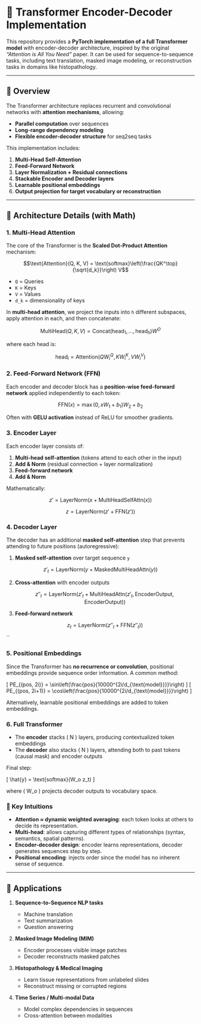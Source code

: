 # 🔹 Transformer Encoder-Decoder Implementation

This repository provides a **PyTorch implementation of a full Transformer model** with encoder-decoder architecture, inspired by the original *“Attention is All You Need”* paper. It can be used for sequence-to-sequence tasks, including text translation, masked image modeling, or reconstruction tasks in domains like histopathology.

---

## 🔹 Overview

The Transformer architecture replaces recurrent and convolutional networks with **attention mechanisms**, allowing:

- **Parallel computation** over sequences  
- **Long-range dependency modeling**  
- **Flexible encoder-decoder structure** for seq2seq tasks  

This implementation includes:

1. **Multi-Head Self-Attention**
2. **Feed-Forward Network**
3. **Layer Normalization + Residual connections**
4. **Stackable Encoder and Decoder layers**
5. **Learnable positional embeddings**
6. **Output projection for target vocabulary or reconstruction**

---

## 🔹 Architecture Details (with Math)

### 1. Multi-Head Attention

The core of the Transformer is the **Scaled Dot-Product Attention** mechanism:

```math 
\text{Attention}(Q, K, V) = \text{softmax}\left(\frac{QK^\top}{\sqrt{d_k}}\right) V
```

-  ```Q``` = Queries  
-  ```K``` = Keys  
-  ```V``` = Values  
-  ```d_k```  = dimensionality of keys  

In **multi-head attention**, we project the inputs into  ```h``` different subspaces, apply attention in each, and then concatenate:

```math 
\text{MultiHead}(Q,K,V) = \text{Concat}(\text{head}_1, \dots, \text{head}_h) W^O
```

where each head is:

```math
\text{head}_i = \text{Attention}(QW_i^Q, KW_i^K, VW_i^V)
```


### 2. Feed-Forward Network (FFN)

Each encoder and decoder block has a **position-wise feed-forward network** applied independently to each token:

```math
\text{FFN}(x) = \max(0, xW_1 + b_1) W_2 + b_2
```

Often with **GELU activation** instead of ReLU for smoother gradients.


### 3. Encoder Layer

Each encoder layer consists of:

1. **Multi-head self-attention** (tokens attend to each other in the input)  
2. **Add & Norm** (residual connection + layer normalization)  
3. **Feed-forward network**  
4. **Add & Norm**  

Mathematically:

```math
z' = \text{LayerNorm}(x + \text{MultiHeadSelfAttn}(x))
```

```math
z = \text{LayerNorm}(z' + \text{FFN}(z'))
```


### 4. Decoder Layer

The decoder has an additional **masked self-attention** step that prevents attending to future positions (autoregressive):

1. **Masked self-attention** over target sequence ```y``` 
  ```math
   z'_t = \text{LayerNorm}(y + \text{MaskedMultiHeadAttn}(y))
   ```

2. **Cross-attention** with encoder outputs  
   ```math
   z''_t = \text{LayerNorm}(z'_t + \text{MultiHeadAttn}(z'_t, \text{EncoderOutput}, \text{EncoderOutput}))
   ```

3. **Feed-forward network**  
   ```math
   z_t = \text{LayerNorm}(z''_t + \text{FFN}(z''_t))
  ``


### 5. Positional Embeddings

Since the Transformer has **no recurrence or convolution**, positional embeddings provide sequence order information. A common method:

\[
PE_{(pos, 2i)} = \sin\left(\frac{pos}{10000^{2i/d_{\text{model}}}}\right)
\]
\[
PE_{(pos, 2i+1)} = \cos\left(\frac{pos}{10000^{2i/d_{\text{model}}}}\right)
\]

Alternatively, learnable positional embeddings are added to token embeddings.

### 6. Full Transformer

- The **encoder** stacks \( N \) layers, producing contextualized token embeddings  
- The **decoder** also stacks \( N \) layers, attending both to past tokens (causal mask) and encoder outputs  

Final step:

\[
\hat{y} = \text{softmax}(W_o z_t)
\]

where \( W_o \) projects decoder outputs to vocabulary space.

### 🔹 Key Intuitions

- **Attention ≈ dynamic weighted averaging**: each token looks at others to decide its representation.  
- **Multi-head**: allows capturing different types of relationships (syntax, semantics, spatial patterns).  
- **Encoder-decoder design**: encoder learns representations, decoder generates sequences step by step.  
- **Positional encoding**: injects order since the model has no inherent sense of sequence.  

---
## 🔹 Applications

1. **Sequence-to-Sequence NLP tasks**
   - Machine translation  
   - Text summarization  
   - Question answering  

2. **Masked Image Modeling (MIM)**
   - Encoder processes visible image patches  
   - Decoder reconstructs masked patches  

3. **Histopathology & Medical Imaging**
   - Learn tissue representations from unlabeled slides  
   - Reconstruct missing or corrupted regions  

4. **Time Series / Multi-modal Data**
   - Model complex dependencies in sequences  
   - Cross-attention between modalities  


